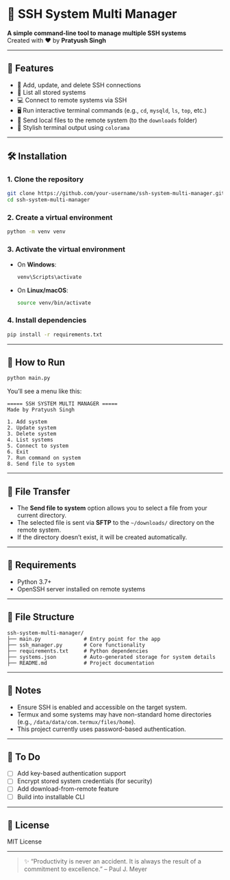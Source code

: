 
# 🔐 SSH System Multi Manager

**A simple command-line tool to manage multiple SSH systems**  
Created with ❤️ by **Pratyush Singh**

---

## 🧩 Features

- 🔌 Add, update, and delete SSH connections
- 📜 List all stored systems
- 💻 Connect to remote systems via SSH
- 🖥️ Run interactive terminal commands (e.g., `cd`, `mysqld`, `ls`, `top`, etc.)
- 📁 Send local files to the remote system (to the `downloads` folder)
- 🎨 Stylish terminal output using `colorama`

---

## 🛠️ Installation

### 1. Clone the repository

```bash
git clone https://github.com/your-username/ssh-system-multi-manager.git
cd ssh-system-multi-manager
```

### 2. Create a virtual environment

```bash
python -m venv venv
```

### 3. Activate the virtual environment

- On **Windows**:
  ```bash
  venv\Scripts\activate
  ```

- On **Linux/macOS**:
  ```bash
  source venv/bin/activate
  ```

### 4. Install dependencies

```bash
pip install -r requirements.txt
```

---

## 🚀 How to Run

```bash
python main.py
```

You’ll see a menu like this:

```
===== SSH SYSTEM MULTI MANAGER =====
Made by Pratyush Singh

1. Add system
2. Update system
3. Delete system
4. List systems
5. Connect to system
6. Exit
7. Run command on system
8. Send file to system
```

---

## 📂 File Transfer

- The **Send file to system** option allows you to select a file from your current directory.
- The selected file is sent via **SFTP** to the `~/downloads/` directory on the remote system.
- If the directory doesn’t exist, it will be created automatically.

---

## 📄 Requirements

- Python 3.7+
- OpenSSH server installed on remote systems

---

## 📁 File Structure

```
ssh-system-multi-manager/
├── main.py              # Entry point for the app
├── ssh_manager.py       # Core functionality
├── requirements.txt     # Python dependencies
├── systems.json         # Auto-generated storage for system details
├── README.md            # Project documentation
```

---

## 🧠 Notes

- Ensure SSH is enabled and accessible on the target system.
- Termux and some systems may have non-standard home directories (e.g., `/data/data/com.termux/files/home`).
- This project currently uses password-based authentication.

---

## 📌 To Do

- [ ] Add key-based authentication support
- [ ] Encrypt stored system credentials (for security)
- [ ] Add download-from-remote feature
- [ ] Build into installable CLI

---

## 📜 License

MIT License

---

> ✨ “Productivity is never an accident. It is always the result of a commitment to excellence.” – Paul J. Meyer
